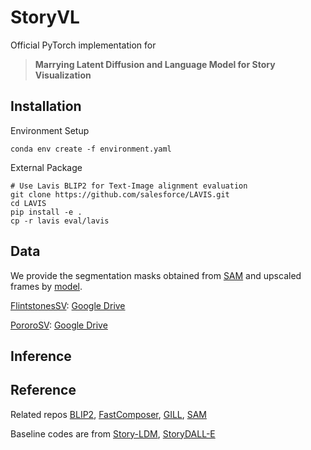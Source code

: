 # StoryVL

Official PyTorch implementation for 

> **Marrying Latent Diffusion and Language Model for Story Visualization**

## Installation

Environment Setup

```
conda env create -f environment.yaml
```

External Package

```
# Use Lavis BLIP2 for Text-Image alignment evaluation
git clone https://github.com/salesforce/LAVIS.git
cd LAVIS
pip install -e .
cp -r lavis eval/lavis
```

## Data

We provide the segmentation masks obtained from [SAM](https://github.com/facebookresearch/segment-anything) and upscaled frames by [model](nitro/txt2img-f8-large).

[FlintstonesSV](https://arxiv.org/pdf/1804.03608.pdf): [Google Drive]()

[PororoSV](https://openaccess.thecvf.com/content_CVPR_2019/papers/Li_StoryGAN_A_Sequential_Conditional_GAN_for_Story_Visualization_CVPR_2019_paper.pdf): [Google Drive]()

## Inference

## Reference

Related repos [BLIP2](https://github.com/salesforce/LAVIS), [FastComposer](https://github.com/mit-han-lab/fastcomposer), [GILL](https://github.com/kohjingyu/gill), [SAM](https://github.com/facebookresearch/segment-anything)

Baseline codes are from [Story-LDM](https://github.com/ubc-vision/Make-A-Story), [StoryDALL-E](https://github.com/adymaharana/storydalle)
